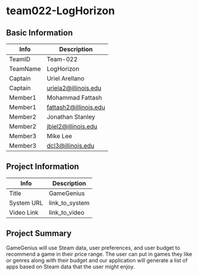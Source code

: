 # team022-LogHorizon

## Basic Information

|   Info      |        Description     |
| ----------- | ---------------------- |
| TeamID      |        Team-022        |
| TeamName    |        LogHorizon         |
| Captain     |      Uriel Arellano     |
| Captain     |   uriela2@illinois.edu  |
| Member1     |      Mohammad Fattash       |
| Member1     |   fattash2@illinois.edu  |
| Member2     |      Jonathan Stanley       |
| Member2     |   jbiel2@illinois.edu       |
| Member3     |       Mike Lee               |
| Member3     |   dcl3@illinois.edu         |

## Project Information

|   Info      |        Description     |
| ----------- | ---------------------- |
|  Title      |       GameGenius     |
| System URL  |      link_to_system    |
| Video Link  |      link_to_video     |

## Project Summary

GameGenius will use Steam data, user preferences, and user budget to recommend a game in their price range. The user can put in games they like or genres along with their budget and our application will generate a list of apps based on Steam data that the user might enjoy.
